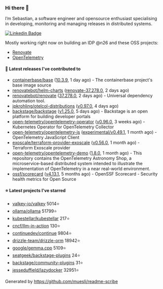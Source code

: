 ### Hi there 👋

I’m Sebastian, a software engineer and opensource enthusiast specialising in developing, monitoring and managing releases in distributed systems.    

[![Linkedin Badge](https://img.shields.io/badge/-LinkedIn-blue?style=flat&logo=Linkedin&logoColor=white&link=https://www.linkedin.com/in/sebastian-poxhofer/)](https://www.linkedin.com/in/sebastian-poxhofer/)

Mostly working right now on building an IDP @n26 and these OSS projects:
- [Renovate](https://github.com/renovatebot/renovate)
- [OpenTelemetry](https://github.com/open-telemetry)



#### 🚀 Latest releases I've contributed to

- [containerbase/base](https://github.com/containerbase/base) ([10.3.9](https://github.com/containerbase/base/releases/tag/10.3.9), 1 day ago) - The containerbase project&#39;s base image source
- [renovatebot/helm-charts](https://github.com/renovatebot/helm-charts) ([renovate-37.278.0](https://github.com/renovatebot/helm-charts/releases/tag/renovate-37.278.0), 2 days ago)
- [renovatebot/renovate](https://github.com/renovatebot/renovate) ([37.278.0](https://github.com/renovatebot/renovate/releases/tag/37.278.0), 2 days ago) - Universal dependency automation tool.
- [jpkrohling/otelcol-distributions](https://github.com/jpkrohling/otelcol-distributions) ([v0.97.0](https://github.com/jpkrohling/otelcol-distributions/releases/tag/v0.97.0), 4 days ago)
- [backstage/backstage](https://github.com/backstage/backstage) ([v1.25.0](https://github.com/backstage/backstage/releases/tag/v1.25.0), 5 days ago) - Backstage is an open platform for building developer portals
- [open-telemetry/opentelemetry-operator](https://github.com/open-telemetry/opentelemetry-operator) ([v0.96.0](https://github.com/open-telemetry/opentelemetry-operator/releases/tag/v0.96.0), 3 weeks ago) - Kubernetes Operator for OpenTelemetry Collector
- [open-telemetry/opentelemetry-js](https://github.com/open-telemetry/opentelemetry-js) ([experimental/v0.49.1](https://github.com/open-telemetry/opentelemetry-js/releases/tag/experimental/v0.49.1), 1 month ago) - OpenTelemetry JavaScript Client
- [exoscale/terraform-provider-exoscale](https://github.com/exoscale/terraform-provider-exoscale) ([v0.56.0](https://github.com/exoscale/terraform-provider-exoscale/releases/tag/v0.56.0), 1 month ago) - Terraform Exoscale provider
- [open-telemetry/opentelemetry-demo](https://github.com/open-telemetry/opentelemetry-demo) ([1.8.0](https://github.com/open-telemetry/opentelemetry-demo/releases/tag/1.8.0), 1 month ago) - This repository contains the OpenTelemetry Astronomy Shop, a microservice-based distributed system intended to illustrate the implementation of OpenTelemetry in a near real-world environment.
- [ossf/scorecard](https://github.com/ossf/scorecard) ([v4.13.1](https://github.com/ossf/scorecard/releases/tag/v4.13.1), 5 months ago) - OpenSSF Scorecard - Security health metrics for Open Source

#### ⭐ Latest projects I've starred

- [valkey-io/valkey](https://github.com/valkey-io/valkey) 5014⭐
- [ollama/ollama](https://github.com/ollama/ollama) 51799⭐
- [kubestellar/kubestellar](https://github.com/kubestellar/kubestellar) 217⭐
- [cncf/llm-in-action](https://github.com/cncf/llm-in-action) 130⭐
- [continuedev/continue](https://github.com/continuedev/continue) 9804⭐
- [drizzle-team/drizzle-orm](https://github.com/drizzle-team/drizzle-orm) 18942⭐
- [google/gemma.cpp](https://github.com/google/gemma.cpp) 5109⭐
- [seatgeek/backstage-plugins](https://github.com/seatgeek/backstage-plugins) 24⭐
- [backstage/community-plugins](https://github.com/backstage/community-plugins) 31⭐
- [jesseduffield/lazydocker](https://github.com/jesseduffield/lazydocker) 32951⭐



Generated by https://github.com/muesli/readme-scribe
